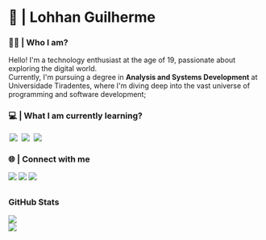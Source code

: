 # 🚀 | Lohhan Guilherme

### 🙋‍♂️ | Who I am?

Hello! I'm a technology enthusiast at the age of 19, passionate about exploring the digital world.<br>
Currently, I'm pursuing a degree in **Analysis and Systems Development** at Universidade Tiradentes, where I'm diving deep into the vast universe of programming and software development;

### 💻 | What I am currently learning?

<div style="display: inline_block">
  <img align="center" style="padding: 2px" src="https://img.shields.io/badge/django-000.svg?style=for-the-badge&logo=django&logoColor=purple"/>
  <img align="center" style="padding: 2px" src="https://img.shields.io/badge/python-000.svg?style=for-the-badge&logo=python&logoColor=purple"/>
  <img align="center" style="padding: 2px" src="https://img.shields.io/badge/mysql-000.svg?style=for-the-badge&logo=mysql&logoColor=purple"/>
</div>

### 🌐 | Connect with me

<div> 
  <a href="https://instagram.com/_lohhan" target="_blank"><img src="https://img.shields.io/badge/-Instagram-000?style=for-the-badge&logo=instagram&logoColor=purple" target="_blank"></a>
  <a href="https://www.linkedin.com/in/lohhan-guilherme" target="_blank"><img src="https://img.shields.io/badge/LinkedIn-000?style=for-the-badge&logo=linkedin&logoColor=purple" target="_blank"></a>
  <a href = "mailto:lohhang05@gmail.com"><img src="https://img.shields.io/badge/-Gmail-000?style=for-the-badge&logo=gmail&logoColor=purple" target="_blank"></a>  
</div>
  
##

### GitHub Stats 

<div>
  <a href="https://github.com/lohhan"></a>
  <img heigth="180cm" src="https://github-readme-stats.vercel.app/api?username=lohhan&show_icons=true&hide=contribs,prs&cache_seconds=86400&theme=midnight-purple"/>

  <br> 
  
  <img heigth="180cm" src="https://github-readme-stats.vercel.app/api/top-langs/?username=lohhan&layout=compact&theme=midnight-purple"/>
  
</div>
